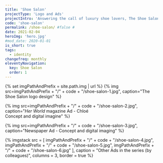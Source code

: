```yaml
---
title: 'Shoe Salon'
projectType: 'Logo and Ads'
projectIntro: 'Answering the call of luxury shoe lovers, The Shoe Salon carry brands such as <i>Manolo Blahnik, Jil Sander, Marc Jacobs, Kenzo,</i> and <i>Bruno Magli</i>.<br><br>The identity was designed to give a glimpse of what the brand is about and marketed with image-driven campaigns to express individuality, product personalities, and stories through art and style.'
code: 'shoe-salon'
permalink: /shoe-salon/ #false #
date: 2021-02-04
heroImg: 'hero.jpg'
#mod_date: 2020-01-01
is_short: true
tags: 
  - identity
changefreq: monthly
eleventyNavigation:
  key: Shoe Salon
  order: 1
---
```

{% set imgPathAndPrefix = site.path.img | url %}
{% img src=imgPathAndPrefix + "/" + code + "/shoe-salon-1.jpg", caption="The Shoe Salon logo design" %}

{% img src=imgPathAndPrefix + "/" + code + "/shoe-salon-2.jpg", caption="<i>Her World</i> magazine Ad - Chloé<br>Concept and digital imagine" %}

{% img src=imgPathAndPrefix + "/" + code + "/shoe-salon-3.jpg", caption="Newspaper Ad - Concept and digital imaging" %}

{% imgstack src = [
            imgPathAndPrefix + "/" + code + "/shoe-salon-4.jpg", 
            imgPathAndPrefix + "/" + code + "/shoe-salon-5.jpg", 
            imgPathAndPrefix + "/" + code + "/shoe-salon-6.jpg"
          ],
          caption = "Other Ads in the series (by colleagues)",
          columns = 3,
          border = true
%}